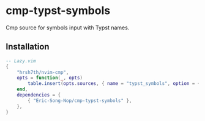 # cmp-typst-symbols

Cmp source for symbols input with Typst names.

## Installation

```lua
-- Lazy.vim
{
    "hrsh7th/nvim-cmp",
    opts = function(_, opts)
        table.insert(opts.sources, { name = "typst_symbols", option = { use_emoji = false } })
    end,
    dependencies = {
        { "Eric-Song-Nop/cmp-typst-symbols" },
    },
}
```
